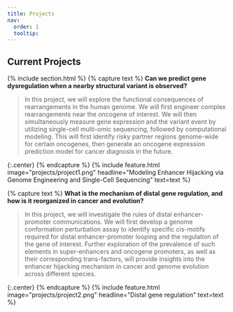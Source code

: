 ```yaml
---
title: Projects
nav:
  order: 1
  tooltip: 
---
```


## Current Projects
{% include section.html %}
{% capture text %} **Can we predict gene dysregulation when a nearby structural variant is observed?**
>In this project, we will explore the functional consequences of rearrangements in the human genome. We will first engineer complex rearrangements near the oncogene of interest. We will then simultaneously measure gene expression and the variant event by utilizing single-cell multi-omic sequencing, followed by computational modeling. This will first identify risky partner regions genome-wide for certain oncogenes, then generate an oncogene expression prediction model for cancer diagnosis in the future. 

{:.center} {% endcapture %}
{% include feature.html image="projects/project1.png" headline="Modeling Enhancer Hijacking via Genome Engineering and Single-Cell Sequencing" text=text %}

{% capture text %} **What is the mechanism of distal gene regulation, and how is it reorganized in cancer and evolution?**
>In this project, we will investigate the rules of distal enhancer-promoter communications. We will first develop a genome conformation perturbation assay to identify specific cis-motifs required for distal enhancer-promoter looping and the regulation of the gene of interest. Further exploration of the prevalence of such elements in super-enhancers and oncogene promoters, as well as their corresponding trans-factors, will provide insights into the enhancer hijacking mechanism in cancer and genome evolution across different species. 

{:.center} {% endcapture %}
{% include feature.html image="projects/project2.png" headline="Distal gene regulation" text=text %}

